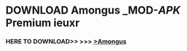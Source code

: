 # DOWNLOAD Amongus _MOD-_APK_ Premium  ieuxr



<h3> HERE TO DOWNLOAD>> >>> <a href="https://rediregoooz.web.app?sq=Amongus">>Amongus </a></h3><br>


 
